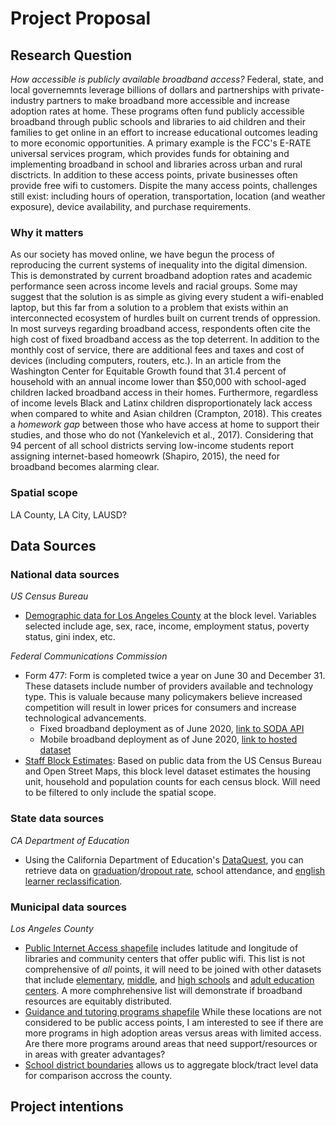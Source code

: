 # Project Proposal
## Research Question
*How accessible is publicly available broadband access?* Federal, state, and local governemnts leverage billions of dollars and partnerships with private-industry partners to make broadband more accessible and increase adoption rates at home. These programs often fund publicly accessible broadband through public schools and libraries to aid children and their families to get online in an effort to increase educational outcomes leading to more economic opportunities. A primary example is the FCC's E-RATE universal services program, which provides funds for obtaining and implementing broadband in school and libraries across urban and rural disctricts. In addition to these access points, private businesses often provide free wifi to customers. Dispite the many access points, challenges still exist: including hours of operation, transportation, location (and weather exposure), device availability, and purchase requirements. 
### Why it matters
As our society has moved online, we have begun the process of reproducing the current systems of inequality into the digital dimension. This is demonstrated by current broadband adoption rates and academic performance seen across income levels and racial groups. Some may suggest that the solution is as simple as giving every student a wifi-enabled laptop, but this far from a solution to a problem that exists within an interconnected ecosystem of hurdles built on current trends of oppression. In most surveys regarding broadband access, respondents often cite the high cost of fixed broadband access as the top deterrent. In addition to the monthly cost of service, there are additional fees and taxes and  cost of devices (including computers, routers, etc.). In an article from the Washington Center for Equitable Growth found that 31.4 percent of household with an annual income lower than $50,000 with school-aged children lacked broadband access in their homes. Furthermore, regardless of income levels Black and Latinx children disproportionately lack access when compared to white and Asian children (Crampton, 2018). This creates a *homework gap* between those who have access at home to support their studies, and those who do not (Yankelevich et al., 2017). Considering that 94 percent of all school districts serving low-income students report assigning internet-based homeowrk (Shapiro, 2015), the need for broadband becomes alarming clear.  
### Spatial scope
LA County, LA City, LAUSD?
## Data Sources
### National data sources
*US Census Bureau*
- [Demographic data for Los Angeles County](https://github.com/cristemc/data/blob/main/R12915135_SL150.csv) at the block level. Variables selected include age, sex, race, income, employment status, poverty status, gini index, etc.

*Federal Communications Commission*
- Form 477: Form is completed twice a year on June 30 and December 31. These datasets include number of providers available and technology type. This is valuale because many policymakers believe increased competition will result in lower prices for consumers and increase technological advancements.
  - Fixed broadband deployment as of June 2020, [link to SODA API](https://opendata.fcc.gov/resource/4kuc-phrr.json)
  - Mobile broadband deployment as of June 2020, [link to hosted dataset](https://drive.google.com/file/d/1vBy2drB0ifyORxF9Ia5DXHoVomzG0gCB/view?usp=sharing) 
- [Staff Block Estimates](https://drive.google.com/file/d/1SzMmbzD606cw1Bn49YNLl4FngjxJ70y3/view?usp=sharing): Based on public data from the US Census Bureau and Open Street Maps, this block level dataset estimates the housing unit, household and population counts for each census block. Will need to be filtered to only include the spatial scope.
### State data sources
*CA Department of Education*
- Using the California Department of Education's [DataQuest](https://dq.cde.ca.gov/dataquest/), you can retrieve data on [graduation](https://github.com/cristemc/project_proposal/blob/main/CohortGradRates20172018.csv)/[dropout rate](https://github.com/cristemc/project_proposal/blob/main/CohortDropoutRates20172018.csv), school attendance, and [english learner reclassification](https://github.com/cristemc/project_proposal/blob/main/EnglishLearnerReclassificationRatesOD-20172018.csv). 
### Municipal data sources
*Los Angeles County*
- [Public Internet Access shapefile](https://github.com/cristemc/project_proposal/tree/main/Public_Internet_Access) includes latitude and longitude of libraries and community centers that offer public wifi. This list is not comprehensive of *all* points, it will need to be joined with other datasets that include [elementary](https://github.com/cristemc/project_proposal/tree/main/Public_Elementary_Schools), [middle](https://github.com/cristemc/project_proposal/tree/main/Public_Middle_Schools), and [high schools](https://github.com/cristemc/project_proposal/tree/main/Public_High_Schools) and [adult education centers](https://github.com/cristemc/project_proposal/tree/main/Adult_Education). A more comphrehensive list will demonstrate if broadband resources are equitably distributed. 
- [Guidance and tutoring programs shapefile](https://github.com/cristemc/project_proposal/tree/main/Guidance_and_Tutoring_Programs) While these locations are not considered to be public access points, I am interested to see if there are more programs in high adoption areas versus areas with limited access. Are there more programs around areas that need support/resources or in areas with greater advantages? 
- [School district boundaries](https://github.com/cristemc/project_proposal/tree/main/School_District_Boundaries) allows us to aggregate block/tract level data for comparison accross the county.
## Project intentions
